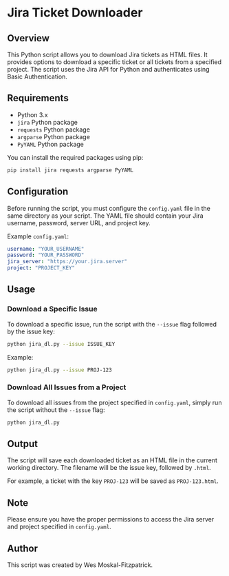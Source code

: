 # Jira Ticket Downloader

## Overview

This Python script allows you to download Jira tickets as HTML files. It provides options to download a specific ticket or all tickets from a specified project. The script uses the Jira API for Python and authenticates using Basic Authentication.

## Requirements

- Python 3.x
- `jira` Python package
- `requests` Python package
- `argparse` Python package
- `PyYAML` Python package

You can install the required packages using pip:

```bash
pip install jira requests argparse PyYAML
```

## Configuration

Before running the script, you must configure the `config.yaml` file in the same directory as your script. The YAML file should contain your Jira username, password, server URL, and project key.

Example `config.yaml`:

```yaml
username: "YOUR_USERNAME"
password: "YOUR_PASSWORD"
jira_server: "https://your.jira.server"
project: "PROJECT_KEY"
```

## Usage

### Download a Specific Issue

To download a specific issue, run the script with the `--issue` flag followed by the issue key:

```bash
python jira_dl.py --issue ISSUE_KEY
```

Example:

```bash
python jira_dl.py --issue PROJ-123
```

### Download All Issues from a Project

To download all issues from the project specified in `config.yaml`, simply run the script without the `--issue` flag:

```bash
python jira_dl.py
```

## Output

The script will save each downloaded ticket as an HTML file in the current working directory. The filename will be the issue key, followed by `.html`.

For example, a ticket with the key `PROJ-123` will be saved as `PROJ-123.html`.

## Note

Please ensure you have the proper permissions to access the Jira server and project specified in `config.yaml`.

## Author

This script was created by Wes Moskal-Fitzpatrick.